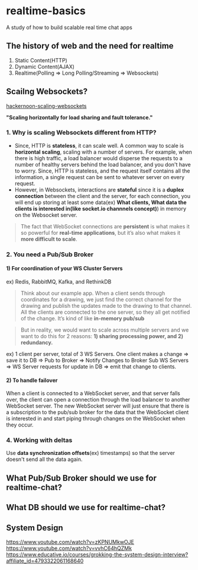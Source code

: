 # realtime-basics
A study of how to build scalable real time chat apps

## The history of web and the need for realtime
1. Static Content(HTTP)
2. Dynamic Content(AJAX)
3. Realtime(Polling => Long Polling/Streaming => Websockets)

## Scailng Websockets?
[hackernoon-scaling-websockets](https://hackernoon.com/scaling-websockets-9a31497af051)

**"Scaling horizontally for load sharing and fault tolerance."**


### 1. Why is scaling Websockets different from HTTP?

* Since, HTTP is **stateless**, it can scale well. A common way to scale is **horizontal scaling**, scaling with a number of servers. For example, when there is high traffic, a load balancer would disperse the requests to a number of healthy servers behind the load balancer, and you don't have to worry. Since, HTTP is stateless, and the request itself contains all the information, a single request can be sent to whatever server on every request.
* However, in Websockets, interactions are **stateful** since it is a **duplex connection** between the client and the server, for each connection, you will end up storing at least some data(ex) **What clients, What data the clients is interested in(like socket.io channnels concept)**) in memory on the Websocket server.


> The fact that WebSocket connections are **persistent** is what makes it so powerful for **real-time applications**, but it’s also what makes it **more difficult to scale**.


### 2. You need a Pub/Sub Broker

#### 1) For coordination of your WS Cluster Servers
ex) Redis, RabbitMQ, Kafka, and RethinkDB

>Think about our example app. When a client sends through coordinates for a drawing, we just find the correct channel for the drawing and publish the updates made to the drawing to that channel. All the clients are connected to the one server, so they all get notified of the change. It’s kind of like **in-memory pub/sub**

>But in reality, we would want to scale across multiple servers and we want to do this for 2 reasons: **1) sharing processing power, and 2) redundancy.**


ex) 1 client per server, total of 3 WS Servers. One client makes a change => save it to DB => Pub to Broker => Notify Changes to Broker Sub WS Servers => WS Server requests for update in DB => emit that change to clients.

#### 2) To handle failover

When a client is connected to a WebSocket server, and that server falls over, the client can open a connection through the load balancer to another WebSocket server. The new WebSocket server will just ensure that there is a subscription to the pub/sub broker for the data that the WebSocket client is interested in and start piping through changes on the WebSocket when they occur.

### 4. Working with deltas

Use **data synchronization offsets**(ex) timestamps) so that the server doesn't send all the data again.


## What Pub/Sub Broker should we use for realtime-chat?


## What DB should we use for realtime-chat?

## System Design

https://www.youtube.com/watch?v=zKPNUMkwOJE
https://www.youtube.com/watch?v=vvhC64hQZMk
https://www.educative.io/courses/grokking-the-system-design-interview?affiliate_id=4793322061168640
